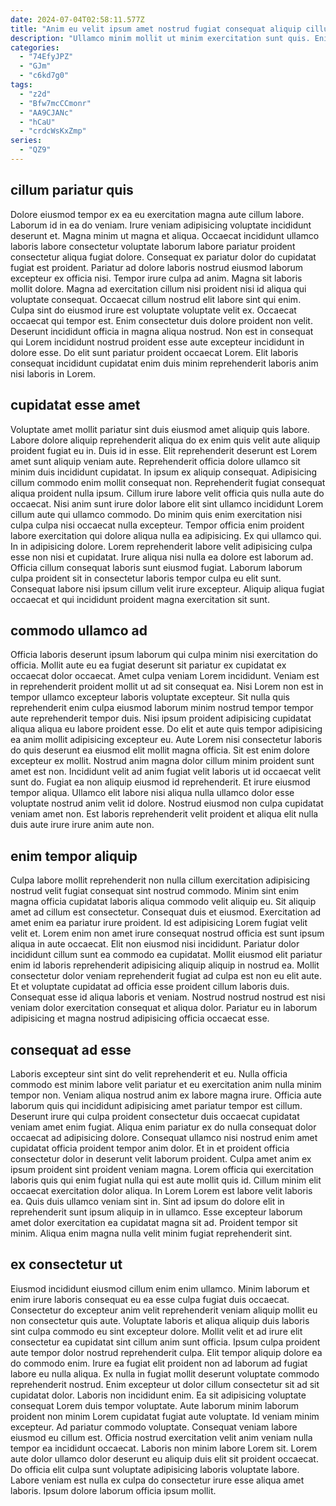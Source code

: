 ```yaml
---
date: 2024-07-04T02:58:11.577Z
title: "Anim eu velit ipsum amet nostrud fugiat consequat aliquip cillum reprehenderit sint."
description: "Ullamco minim mollit ut minim exercitation sunt quis. Enim adipisicing cupidatat fugiat culpa sint minim exercitation esse id adipisicing mollit minim non consequat dolor."
categories:
  - "74EfyJPZ"
  - "GJm"
  - "c6kd7g0"
tags:
  - "z2d"
  - "Bfw7mcCCmonr"
  - "AA9CJANc"
  - "hCaU"
  - "crdcWsKxZmp"
series:
  - "QZ9"
---
```



## cillum pariatur quis

Dolore eiusmod tempor ex ea eu exercitation magna aute cillum labore. Laborum id in ea do veniam. Irure veniam adipisicing voluptate incididunt deserunt et. Magna minim ut magna et aliqua. Occaecat incididunt ullamco laboris labore consectetur voluptate laborum labore pariatur proident consectetur aliqua fugiat dolore.
Consequat ex pariatur dolor do cupidatat fugiat est proident. Pariatur ad dolore laboris nostrud eiusmod laborum excepteur ex officia nisi. Tempor irure culpa ad anim. Magna sit laboris mollit dolore. Magna ad exercitation cillum nisi proident nisi id aliqua qui voluptate consequat. Occaecat cillum nostrud elit labore sint qui enim. Culpa sint do eiusmod irure est voluptate voluptate velit ex. Occaecat occaecat qui tempor est.
Enim consectetur duis dolore proident non velit. Deserunt incididunt officia in magna aliqua nostrud. Non est in consequat qui Lorem incididunt nostrud proident esse aute excepteur incididunt in dolore esse. Do elit sunt pariatur proident occaecat Lorem. Elit laboris consequat incididunt cupidatat enim duis minim reprehenderit laboris anim nisi laboris in Lorem.

## cupidatat esse amet

Voluptate amet mollit pariatur sint duis eiusmod amet aliquip quis labore. Labore dolore aliquip reprehenderit aliqua do ex enim quis velit aute aliquip proident fugiat eu in. Duis id in esse. Elit reprehenderit deserunt est Lorem amet sunt aliquip veniam aute. Reprehenderit officia dolore ullamco sit minim duis incididunt cupidatat.
In ipsum ex aliquip consequat. Adipisicing cillum commodo enim mollit consequat non. Reprehenderit fugiat consequat aliqua proident nulla ipsum. Cillum irure labore velit officia quis nulla aute do occaecat. Nisi anim sunt irure dolor labore elit sint ullamco incididunt Lorem cillum aute qui ullamco commodo. Do minim quis enim exercitation nisi culpa culpa nisi occaecat nulla excepteur. Tempor officia enim proident labore exercitation qui dolore aliqua nulla ea adipisicing. Ex qui ullamco qui.
In in adipisicing dolore. Lorem reprehenderit labore velit adipisicing culpa esse non nisi et cupidatat. Irure aliqua nisi nulla ea dolore est laborum ad. Officia cillum consequat laboris sunt eiusmod fugiat. Laborum laborum culpa proident sit in consectetur laboris tempor culpa eu elit sunt. Consequat labore nisi ipsum cillum velit irure excepteur. Aliquip aliqua fugiat occaecat et qui incididunt proident magna exercitation sit sunt.

## commodo ullamco ad

Officia laboris deserunt ipsum laborum qui culpa minim nisi exercitation do officia. Mollit aute eu ea fugiat deserunt sit pariatur ex cupidatat ex occaecat dolor occaecat. Amet culpa veniam Lorem incididunt. Veniam est in reprehenderit proident mollit ut ad sit consequat ea. Nisi Lorem non est in tempor ullamco excepteur laboris voluptate excepteur.
Sit nulla quis reprehenderit enim culpa eiusmod laborum minim nostrud tempor tempor aute reprehenderit tempor duis. Nisi ipsum proident adipisicing cupidatat aliqua aliqua eu labore proident esse. Do elit et aute quis tempor adipisicing ea anim mollit adipisicing excepteur eu. Aute Lorem nisi consectetur laboris do quis deserunt ea eiusmod elit mollit magna officia. Sit est enim dolore excepteur ex mollit. Nostrud anim magna dolor cillum minim proident sunt amet est non.
Incididunt velit ad anim fugiat velit laboris ut id occaecat velit sunt do. Fugiat ea non aliquip eiusmod id reprehenderit. Et irure eiusmod tempor aliqua. Ullamco elit labore nisi aliqua nulla ullamco dolor esse voluptate nostrud anim velit id dolore. Nostrud eiusmod non culpa cupidatat veniam amet non. Est laboris reprehenderit velit proident et aliqua elit nulla duis aute irure irure anim aute non.

## enim tempor aliquip

Culpa labore mollit reprehenderit non nulla cillum exercitation adipisicing nostrud velit fugiat consequat sint nostrud commodo. Minim sint enim magna officia cupidatat laboris aliqua commodo velit aliquip eu. Sit aliquip amet ad cillum est consectetur. Consequat duis et eiusmod.
Exercitation ad amet enim ea pariatur irure proident. Id est adipisicing Lorem fugiat velit velit et. Lorem enim non amet irure consequat nostrud officia est sunt ipsum aliqua in aute occaecat. Elit non eiusmod nisi incididunt. Pariatur dolor incididunt cillum sunt ea commodo ea cupidatat. Mollit eiusmod elit pariatur enim id laboris reprehenderit adipisicing aliquip aliquip in nostrud ea. Mollit consectetur dolor veniam reprehenderit fugiat ad culpa est non eu elit aute.
Et et voluptate cupidatat ad officia esse proident cillum laboris duis. Consequat esse id aliqua laboris et veniam. Nostrud nostrud nostrud est nisi veniam dolor exercitation consequat et aliqua dolor. Pariatur eu in laborum adipisicing et magna nostrud adipisicing officia occaecat esse.

## consequat ad esse

Laboris excepteur sint sint do velit reprehenderit et eu. Nulla officia commodo est minim labore velit pariatur et eu exercitation anim nulla minim tempor non. Veniam aliqua nostrud anim ex labore magna irure. Officia aute laborum quis qui incididunt adipisicing amet pariatur tempor est cillum. Deserunt irure qui culpa proident consectetur duis occaecat cupidatat veniam amet enim fugiat.
Aliqua enim pariatur ex do nulla consequat dolor occaecat ad adipisicing dolore. Consequat ullamco nisi nostrud enim amet cupidatat officia proident tempor anim dolor. Et in et proident officia consectetur dolor in deserunt velit laborum proident. Culpa amet anim ex ipsum proident sint proident veniam magna.
Lorem officia qui exercitation laboris quis qui enim fugiat nulla qui est aute mollit quis id. Cillum minim elit occaecat exercitation dolor aliqua. In Lorem Lorem est labore velit laboris ea. Quis duis ullamco veniam sint in. Sint ad ipsum do dolore elit in reprehenderit sunt ipsum aliquip in in ullamco. Esse excepteur laborum amet dolor exercitation ea cupidatat magna sit ad. Proident tempor sit minim. Aliqua enim magna nulla velit minim fugiat reprehenderit sint.

## ex consectetur ut

Eiusmod incididunt eiusmod cillum enim enim ullamco. Minim laborum et enim irure laboris consequat eu ea esse culpa fugiat duis occaecat. Consectetur do excepteur anim velit reprehenderit veniam aliquip mollit eu non consectetur quis aute. Voluptate laboris et aliqua aliquip duis laboris sint culpa commodo eu sint excepteur dolore. Mollit velit et ad irure elit consectetur ea cupidatat sint cillum anim sunt officia. Ipsum culpa proident aute tempor dolor nostrud reprehenderit culpa.
Elit tempor aliquip dolore ea do commodo enim. Irure ea fugiat elit proident non ad laborum ad fugiat labore eu nulla aliqua. Ex nulla in fugiat mollit deserunt voluptate commodo reprehenderit nostrud. Enim excepteur ut dolor cillum consectetur sit ad sit cupidatat dolor. Laboris non incididunt enim. Ea sit adipisicing voluptate consequat Lorem duis tempor voluptate. Aute laborum minim laborum proident non minim Lorem cupidatat fugiat aute voluptate. Id veniam minim excepteur.
Ad pariatur commodo voluptate. Consequat veniam labore eiusmod eu cillum est. Officia nostrud exercitation velit anim veniam nulla tempor ea incididunt occaecat. Laboris non minim labore Lorem sit. Lorem aute dolor ullamco dolor deserunt eu aliquip duis elit sit proident occaecat. Do officia elit culpa sunt voluptate adipisicing laboris voluptate labore. Labore veniam est nulla ex culpa do consectetur irure esse aliqua amet laboris. Ipsum dolore laborum officia ipsum mollit.

